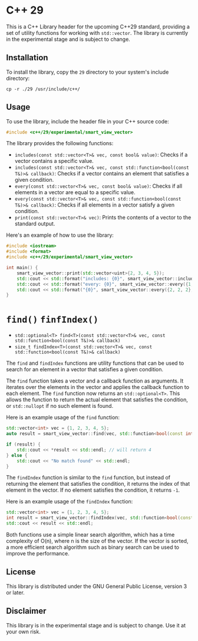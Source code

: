 # C++ 29

This is a C++ Library header for the upcoming C++29 standard, providing a set of utility functions for working with `std::vector`. The library is currently in the experimental stage and is subject to change.

## Installation

To install the library, copy the `29` directory to your system's include directory:

```
cp -r ./29 /usr/include/c++/
```

## Usage

To use the library, include the header file in your C++ source code:

```cpp
#include <c++/29/experimental/smart_view_vector>
```

The library provides the following functions:

* `includes(const std::vector<T>& vec, const bool& value)`: Checks if a vector contains a specific value.
* `includes(const std::vector<T>& vec, const std::function<bool(const T&)>& callback)`: Checks if a vector contains an element that satisfies a given condition.
* `every(const std::vector<T>& vec, const bool& value)`: Checks if all elements in a vector are equal to a specific value.
* `every(const std::vector<T>& vec, const std::function<bool(const T&)>& callback)`: Checks if all elements in a vector satisfy a given condition.
* `print(const std::vector<T>& vec)`: Prints the contents of a vector to the standard output.

Here's an example of how to use the library:

```cpp
#include <iostream>
#include <format>
#include <c++/29/experimental/smart_view_vector>

int main() {
    smart_view_vector::print(std::vector<uint>{2, 3, 4, 5});
    std::cout << std::format("includes: {0}", smart_view_vector::includes({1, 3, 4}, std::function<bool(const int&)>([](const int& num){ return num % 2 == 0; }))) << std::endl;
    std::cout << std::format("every: {0}", smart_view_vector::every({1, 3, 4}, std::function<bool(const int&)>([](const int& num){ return num % 2 == 0; }))) << std::endl;
    std::cout << std::format("{0}", smart_view_vector::every({2, 2, 2}, std::function<bool(const int&)>([](const int& num){ return num % 2 == 0; }))) << std::endl;
}
```

# `find()` `finfIndex()`
- `std::optional<T> find<T>(const std::vector<T>& vec, const std::function<bool(const T&)>& callback)`
- `size_t findIndex<T>(const std::vector<T>& vec, const std::function<bool(const T&)>& callback)`

The `find` and `findIndex` functions are utility functions that can be used to search for an element in a vector that satisfies a given condition.

The `find` function takes a vector and a callback function as arguments. It iterates over the elements in the vector and applies the callback function to each element. The `find` function now returns an `std::optional<T>`. This allows the function to return the actual element that satisfies the condition, or `std::nullopt` if no such element is found.

Here is an example usage of the `find` function:
```cpp
std::vector<int> vec = {1, 2, 3, 4, 5};
auto result = smart_view_vector::find(vec, std::function<bool(const int&)>([](const int& num) { return num > 3; }));

if (result) {
    std::cout << *result << std::endl; // will return 4
} else {
    std::cout << "No match found" << std::endl;
}
```
The `findIndex` function is similar to the `find` function, but instead of returning the element that satisfies the condition, it returns the index of that element in the vector. If no element satisfies the condition, it returns `-1`.

Here is an example usage of the `findIndex` function:
```cpp
std::vector<int> vec = {1, 2, 3, 4, 5};
int result = smart_view_vector::findIndex(vec, std::function<bool(const int&)>([](const int& num) { return num < 3; }));
std::cout << result << std::endl;
```
Both functions use a simple linear search algorithm, which has a time complexity of O(n), where n is the size of the vector. If the vector is sorted, a more efficient search algorithm such as binary search can be used to improve the performance.

## License

This library is distributed under the GNU General Public License, version 3 or later.

## Disclaimer

This library is in the experimental stage and is subject to change. Use it at your own risk.

